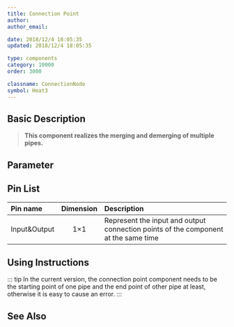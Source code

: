 ```yaml
---
title: Connection Point
author: 
author_email:

date: 2018/12/4 18:05:35
updated: 2018/12/4 18:05:35

type: components
category: 10000
order: 3000

classname: ConnectionNode
symbol: Heat3
---
```

## Basic Description


> **This component realizes the merging and demerging of multiple pipes.**

## Parameter

## Pin List

| Pin name | Dimension | Description |
| :--- | :--:  | :--- |
| Input&Output | 1×1 | Represent the input and output connection points of the component at the same time |

## Using Instructions

::: tip
In the current version, the connection point component needs to be the starting point of one pipe and the end point of other pipe at least, otherwise it is easy to cause an error.
:::


## See Also


